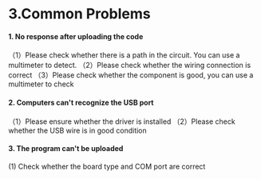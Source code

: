 # 3.Common Problems

#### 1. No response after uploading the code  
                                               
（1）Please check whether there is a path in the circuit. You can use a multimeter to detect.
（2）Please check whether the wiring connection is correct
（3）Please check whether the component is good, you can use a multimeter to check

#### 2. Computers can't recognize the USB port  

（1）Please ensure whether the driver is installed
（2）Please check whether the USB wire is in good condition

#### 3. The program can't be uploaded                                                 

 (1) Check whether the board type and COM port are correct
